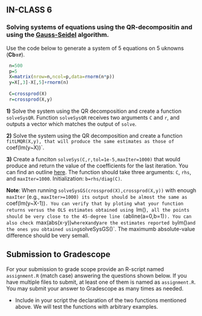 ## IN-CLASS 6

### Solving systems of equations using the QR-decompositin and using the [Gauss-Seidel](https://github.com/gdlc/STAT_COMP/blob/master/HANDOUTS/GaussSeidel.md) algorithm.

Use the code below to generate a system of 5 equations on 5 uknowns (**Cb=r**).

```r
 n=500
 p=5
 X=matrix(nrow=n,ncol=p,data=rnorm(n*p))
 y=X[,3]-X[,5]+rnorm(n)
 
 C=crossprod(X)
 r=crossprod(X,y)

```

**1)** Solve the system using the QR decomposition and create a function `solveSysQR`. Function `solveSysQR` receives two arguments `C` and `r`, and outputs a vector which matches the output of `solve`.

**2)** Solve the system using the QR decomposition and create a function `fitLMQR(X,y), that will produce the same estimates as those of `coef(lm(y~X))`.


**3)** Create a funciton `solveSys(C,r,tol=1e-5,maxIter=1000)` that would produce and return the value of the coefficients for the last iteration. You can find an outline [here](https://github.com/gdlc/STAT_COMP/blob/master/HANDOUTS/GaussSeidel.md). The function should take three arguments: `C`, `rhs`, and `maxIter=1000`. Initialization: `b=rhs/diag(C)`.

**Note**: When running `solveSysGS(crossprod(X),crossprod(X,y))` with enough `maxIter` (e.g., `maxIter>=1000) its output should be almost the same as `coef(lm(y~X-1))`. You can verify that by ploting what your function returns versus the OLS estimates obtained using `lm()`, all the points should be very close to the 45-degree line (`abline(a=0,b=1)`). You can also check `max(abs(x-y))` where `x` and `y` are the estimates reported by `lm()` and the ones you obtained using `solveSysGS()`. The maximumb absolute-value difference should be very semall.



## Submission to Gradescope

For your submission to grade scope provide an R-script named `assignment.R` (match case) answering the questions shown below. If you have multiple files to submit, at least one of them is named as `assignment.R`.  You may submit your answer to Gradescope as many times as needed.

  - Include in your script the declaration of the two functions mentioned above. We will test the functions with arbitrary examples.
